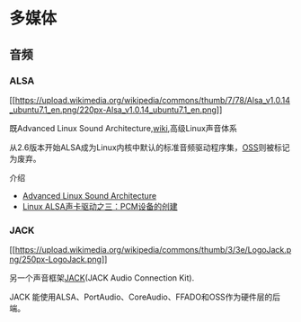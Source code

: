 多媒体
=====

## 音频

### ALSA

[[https://upload.wikimedia.org/wikipedia/commons/thumb/7/78/Alsa_v1.0.14_ubuntu7.1_en.png/220px-Alsa_v1.0.14_ubuntu7.1_en.png]]

既Advanced Linux Sound Architecture,[wiki](https://en.wikipedia.org/wiki/Advanced_Linux_Sound_Architecture),高级Linux声音体系

从2.6版本开始ALSA成为Linux内核中默认的标准音频驱动程序集，[OSS](https://zh.wikipedia.org/wiki/OSS)则被标记为废弃。

介绍

* [Advanced Linux Sound Architecture](https://wiki.archlinux.org/index.php/Advanced_Linux_Sound_Architecture_(%E7%AE%80%E4%BD%93%E4%B8%AD%E6%96%87))
* [Linux ALSA声卡驱动之三：PCM设备的创建](http://blog.csdn.net/droidphone/article/details/6308006)




### JACK

[[https://upload.wikimedia.org/wikipedia/commons/thumb/3/3e/LogoJack.png/250px-LogoJack.png]]

另一个声音框架[JACK](https://zh.wikipedia.org/wiki/JACK_Audio_Connection_Kit)(JACK Audio Connection Kit).

JACK 能使用ALSA、PortAudio、CoreAudio、FFADO和OSS作为硬件层的后端。